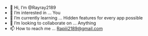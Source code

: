 - 👋 Hi, I’m @Rayray2189
- 👀 I’m interested in ... You
- 🌱 I’m currently learning ... Hidden features for every app possible
- 💞️ I’m looking to collaborate on ... Anything 
- 📫 How to reach me ... Rapiii2189@gmail.com

<!---
Rayray2189/Rayray2189 is a ✨ special ✨ repository because its `README.md` (this file) appears on your GitHub profile.
You can click the Preview link to take a look at your changes.
--->
